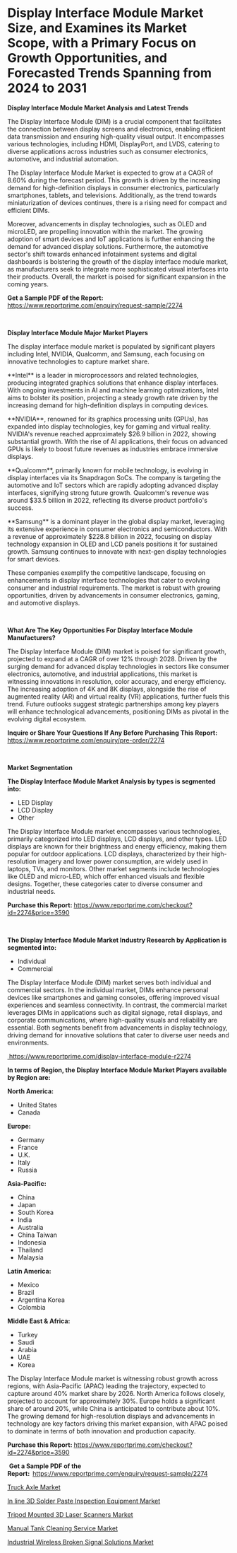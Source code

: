 <p><h1>Display Interface Module Market Size, and Examines its Market Scope, with a Primary Focus on Growth Opportunities, and Forecasted Trends Spanning from 2024 to 2031</h1></p><p><strong>Display Interface Module Market Analysis and Latest Trends</strong></p>
<p><p>The Display Interface Module (DIM) is a crucial component that facilitates the connection between display screens and electronics, enabling efficient data transmission and ensuring high-quality visual output. It encompasses various technologies, including HDMI, DisplayPort, and LVDS, catering to diverse applications across industries such as consumer electronics, automotive, and industrial automation.</p><p>The Display Interface Module Market is expected to grow at a CAGR of 8.60% during the forecast period. This growth is driven by the increasing demand for high-definition displays in consumer electronics, particularly smartphones, tablets, and televisions. Additionally, as the trend towards miniaturization of devices continues, there is a rising need for compact and efficient DIMs.</p><p>Moreover, advancements in display technologies, such as OLED and microLED, are propelling innovation within the market. The growing adoption of smart devices and IoT applications is further enhancing the demand for advanced display solutions. Furthermore, the automotive sector's shift towards enhanced infotainment systems and digital dashboards is bolstering the growth of the display interface module market, as manufacturers seek to integrate more sophisticated visual interfaces into their products. Overall, the market is poised for significant expansion in the coming years.</p></p>
<p><strong>Get a Sample PDF of the Report:&nbsp;</strong> <a href="https://www.reportprime.com/enquiry/request-sample/2274">https://www.reportprime.com/enquiry/request-sample/2274</a></p>
<p>&nbsp;</p>
<p><strong>Display Interface Module Major Market Players</strong></p>
<p><p>The display interface module market is populated by significant players including Intel, NVIDIA, Qualcomm, and Samsung, each focusing on innovative technologies to capture market share. </p><p>**Intel** is a leader in microprocessors and related technologies, producing integrated graphics solutions that enhance display interfaces. With ongoing investments in AI and machine learning optimizations, Intel aims to bolster its position, projecting a steady growth rate driven by the increasing demand for high-definition displays in computing devices.</p><p>**NVIDIA**, renowned for its graphics processing units (GPUs), has expanded into display technologies, key for gaming and virtual reality. NVIDIA's revenue reached approximately $26.9 billion in 2022, showing substantial growth. With the rise of AI applications, their focus on advanced GPUs is likely to boost future revenues as industries embrace immersive displays.</p><p>**Qualcomm**, primarily known for mobile technology, is evolving in display interfaces via its Snapdragon SoCs. The company is targeting the automotive and IoT sectors which are rapidly adopting advanced display interfaces, signifying strong future growth. Qualcomm's revenue was around $33.5 billion in 2022, reflecting its diverse product portfolio's success.</p><p>**Samsung** is a dominant player in the global display market, leveraging its extensive experience in consumer electronics and semiconductors. With a revenue of approximately $228.8 billion in 2022, focusing on display technology expansion in OLED and LCD panels positions it for sustained growth. Samsung continues to innovate with next-gen display technologies for smart devices.</p><p>These companies exemplify the competitive landscape, focusing on enhancements in display interface technologies that cater to evolving consumer and industrial requirements. The market is robust with growing opportunities, driven by advancements in consumer electronics, gaming, and automotive displays.</p></p>
<p>&nbsp;</p>
<p><strong>What Are The Key Opportunities For Display Interface Module Manufacturers?</strong></p>
<p><p>The Display Interface Module (DIM) market is poised for significant growth, projected to expand at a CAGR of over 12% through 2028. Driven by the surging demand for advanced display technologies in sectors like consumer electronics, automotive, and industrial applications, this market is witnessing innovations in resolution, color accuracy, and energy efficiency. The increasing adoption of 4K and 8K displays, alongside the rise of augmented reality (AR) and virtual reality (VR) applications, further fuels this trend. Future outlooks suggest strategic partnerships among key players will enhance technological advancements, positioning DIMs as pivotal in the evolving digital ecosystem.</p></p>
<p><strong>Inquire or Share Your Questions If Any Before Purchasing This Report:</strong> <a href="https://www.reportprime.com/enquiry/pre-order/2274">https://www.reportprime.com/enquiry/pre-order/2274</a></p>
<p>&nbsp;</p>
<p><strong>Market Segmentation</strong></p>
<p><strong>The Display Interface Module Market Analysis by types is segmented into:</strong></p>
<p><ul><li>LED Display</li><li>LCD Display</li><li>Other</li></ul></p>
<p><p>The Display Interface Module market encompasses various technologies, primarily categorized into LED displays, LCD displays, and other types. LED displays are known for their brightness and energy efficiency, making them popular for outdoor applications. LCD displays, characterized by their high-resolution imagery and lower power consumption, are widely used in laptops, TVs, and monitors. Other market segments include technologies like OLED and micro-LED, which offer enhanced visuals and flexible designs. Together, these categories cater to diverse consumer and industrial needs.</p></p>
<p><strong>Purchase this Report:&nbsp;</strong><a href="https://www.reportprime.com/checkout?id=2274&price=3590">https://www.reportprime.com/checkout?id=2274&price=3590</a></p>
<p>&nbsp;</p>
<p><strong>The Display Interface Module Market Industry Research by Application is segmented into:</strong></p>
<p><ul><li>Individual</li><li>Commercial</li></ul></p>
<p><p>The Display Interface Module (DIM) market serves both individual and commercial sectors. In the individual market, DIMs enhance personal devices like smartphones and gaming consoles, offering improved visual experiences and seamless connectivity. In contrast, the commercial market leverages DIMs in applications such as digital signage, retail displays, and corporate communications, where high-quality visuals and reliability are essential. Both segments benefit from advancements in display technology, driving demand for innovative solutions that cater to diverse user needs and environments.</p></p>
<p><a href="https://www.reportprime.com/display-interface-module-r2274">&nbsp;https://www.reportprime.com/display-interface-module-r2274</a></p>
<p><strong>In terms of Region, the Display Interface Module Market Players available by Region are:</strong></p>
<p>
    <p> <strong> North America: </strong>
        <ul>
            <li>United States</li>
            <li>Canada</li>
        </ul>
        </p> 
    <p> <strong> Europe: </strong>
        <ul>
            <li>Germany</li>
            <li>France</li>
            <li>U.K.</li>
            <li>Italy</li>
            <li>Russia</li>
        </ul>
        </p> 
    <p> <strong> Asia-Pacific: </strong>
        <ul>
            <li>China</li>
            <li>Japan</li>
            <li>South Korea</li>
            <li>India</li>
            <li>Australia</li>
            <li>China Taiwan</li>
            <li>Indonesia</li>
            <li>Thailand</li>
            <li>Malaysia</li>
        </ul>
        </p> 
    <p> <strong> Latin America: </strong>
        <ul>
            <li>Mexico</li>
            <li>Brazil</li>
            <li>Argentina Korea</li>
            <li>Colombia</li>
        </ul>
        </p> 
    <p> <strong> Middle East & Africa: </strong>
        <ul>
            <li>Turkey</li>
            <li>Saudi</li>
            <li>Arabia</li>
            <li>UAE</li>
            <li>Korea</li>
        </ul>
    </p>
    </p>
<p><p>The Display Interface Module market is witnessing robust growth across regions, with Asia-Pacific (APAC) leading the trajectory, expected to capture around 40% market share by 2026. North America follows closely, projected to account for approximately 30%. Europe holds a significant share of around 20%, while China is anticipated to contribute about 10%. The growing demand for high-resolution displays and advancements in technology are key factors driving this market expansion, with APAC poised to dominate in terms of both innovation and production capacity.</p></p>
<p><strong>Purchase this Report: </strong><a href="https://www.reportprime.com/checkout?id=2274&price=3590">https://www.reportprime.com/checkout?id=2274&price=3590</a></p>
<p>&nbsp;<strong>Get a Sample PDF of the Report:&nbsp;&nbsp;</strong><a href="https://www.reportprime.com/enquiry/request-sample/2274">https://www.reportprime.com/enquiry/request-sample/2274</a></p>
<p><strong></strong></p>
<p><p><a href="https://www.linkedin.com/pulse/truck-axle-industry-analysis-report-its-market-size-growing-yw62e?trackingId=oPnrpFQtTQy3lVh1Z8pK8w%3D%3D">Truck Axle Market</a></p><p><a href="https://medium.com/@adam.churchill89678/global-in-line-3d-solder-paste-inspection-equipment-market-size-is-expected-to-reach-at-a-cagr-of-5-20a78a4c653b">In line 3D Solder Paste Inspection Equipment Market</a></p><p><a href="https://medium.com/@adam.churchill89678/global-tripod-mounted-3d-laser-scanners-market-by-product-type-by-application-by-region-and-25130fc5371f">Tripod Mounted 3D Laser Scanners Market</a></p><p><a href="https://issuu.com/reportprime-2/docs/manual-tank-cleaning-service-market_251c02a35a3366">Manual Tank Cleaning Service Market</a></p><p><a href="https://issuu.com/reportprime-2/docs/industrial-wireless-broken-signal-s_fa9828b20772f8">Industrial Wireless Broken Signal Solutions Market</a></p></p>